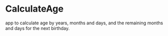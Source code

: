 # CalculateAge
app to calculate age by years, months and days, and the remaining months and days for the next birthday.
